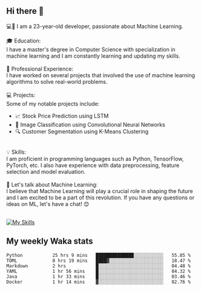## Hi there 👋

💻🤖 I am a 23-year-old developer, passionate about Machine Learning.</br>

🎓 Education:</br>
I have a master's degree in Computer Science with specialization in machine learning and I am constantly learning and updating my skills.
</br></br>
💼 Professional Experience:</br>
I have worked on several projects that involved the use of machine learning algorithms to solve real-world problems.
</br></br>
💻 Projects:</br>
Some of my notable projects include:
</br>
- 📈 Stock Price Prediction using LSTM</br>
- 🤖 Image Classification using Convolutional Neural Networks</br>
- 🔍 Customer Segmentation using K-Means Clustering</br>
</br>
💡 Skills:</br>
I am proficient in programming languages such as Python, TensorFlow, PyTorch, etc. I also have experience with data preprocessing, feature selection and model evaluation.
</br></br>
💬 Let's talk about Machine Learning:</br>
I believe that Machine Learning will play a crucial role in shaping the future and I am excited to be a part of this revolution. If you have any questions or ideas on ML, let's have a chat! 😊
</br></br>

[![My Skills](https://skillicons.dev/icons?i=html,css,docker,express,figma,firebase,graphql,nodejs,react,ts,vue,py,pytorch)](https://skillicons.dev)

## My weekly Waka stats

<!--START_SECTION:waka-->

```text
Python           25 hrs 9 mins   ██████████████░░░░░░░░░░░   55.85 %
TOML             8 hrs 19 mins   ████▓░░░░░░░░░░░░░░░░░░░░   18.47 %
Markdown         2 hrs           █░░░░░░░░░░░░░░░░░░░░░░░░   04.48 %
YAML             1 hr 56 mins    █░░░░░░░░░░░░░░░░░░░░░░░░   04.32 %
Java             1 hr 33 mins    █░░░░░░░░░░░░░░░░░░░░░░░░   03.46 %
Docker           1 hr 14 mins    ▓░░░░░░░░░░░░░░░░░░░░░░░░   02.76 %
```

<!--END_SECTION:waka-->
